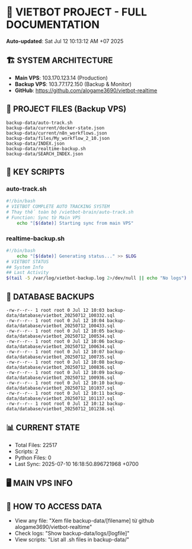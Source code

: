 # 🤖 VIETBOT PROJECT - FULL DOCUMENTATION
**Auto-updated**: Sat Jul 12 10:13:12 AM +07 2025

## 🏗️ SYSTEM ARCHITECTURE
- **Main VPS**: 103.170.123.14 (Production)
- **Backup VPS**: 103.77.172.150 (Backup & Monitor)
- **GitHub**: https://github.com/alogame3690/vietbot-realtime

## 📁 PROJECT FILES (Backup VPS)
```
backup-data/auto-track.sh
backup-data/current/docker-state.json
backup-data/current/n8n_workflows.json
backup-data/files/My_workflow_2_10.json
backup-data/INDEX.json
backup-data/realtime-backup.sh
backup-data/SEARCH_INDEX.json
```

## 🔧 KEY SCRIPTS
### auto-track.sh
```bash
#!/bin/bash
# VIETBOT COMPLETE AUTO TRACKING SYSTEM
# Thay thế toàn bộ /vietbot-brain/auto-track.sh
# Function: Sync từ Main VPS
    echo "[$(date)] Starting sync from main VPS"
```
### realtime-backup.sh
```bash
#!/bin/bash
    echo "[$(date)] Generating status..." >> $LOG
# VIETBOT STATUS
## System Info
## Last Activity
$(tail -5 /var/log/vietbot-backup.log 2>/dev/null || echo "No logs")
```

## 💾 DATABASE BACKUPS
```
-rw-r--r-- 1 root root 0 Jul 12 10:03 backup-data/database/vietbot_20250712_100332.sql
-rw-r--r-- 1 root root 0 Jul 12 10:04 backup-data/database/vietbot_20250712_100433.sql
-rw-r--r-- 1 root root 0 Jul 12 10:05 backup-data/database/vietbot_20250712_100534.sql
-rw-r--r-- 1 root root 0 Jul 12 10:06 backup-data/database/vietbot_20250712_100634.sql
-rw-r--r-- 1 root root 0 Jul 12 10:07 backup-data/database/vietbot_20250712_100735.sql
-rw-r--r-- 1 root root 0 Jul 12 10:08 backup-data/database/vietbot_20250712_100836.sql
-rw-r--r-- 1 root root 0 Jul 12 10:09 backup-data/database/vietbot_20250712_100936.sql
-rw-r--r-- 1 root root 0 Jul 12 10:10 backup-data/database/vietbot_20250712_101037.sql
-rw-r--r-- 1 root root 0 Jul 12 10:11 backup-data/database/vietbot_20250712_101137.sql
-rw-r--r-- 1 root root 0 Jul 12 10:12 backup-data/database/vietbot_20250712_101238.sql
```

## 📊 CURRENT STATE
- Total Files: 22517
- Scripts: 2
- Python Files: 0
- Last Sync: 2025-07-10 16:18:50.896721968 +0700

## 🖥️ MAIN VPS INFO


## 🚨 HOW TO ACCESS DATA
- View any file: "Xem file backup-data/[filename] từ github alogame3690/vietbot-realtime"
- Check logs: "Show backup-data/logs/[logfile]"
- View scripts: "List all .sh files in backup-data/"
